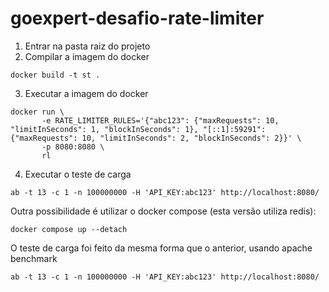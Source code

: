 # goexpert-desafio-rate-limiter

1. Entrar na pasta raiz do projeto
2. Compilar a imagem do docker
```shell
docker build -t st .
```
3. Executar a imagem do docker
```shell
docker run \
       -e RATE_LIMITER_RULES='{"abc123": {"maxRequests": 10, "limitInSeconds": 1, "blockInSeconds": 1}, "[::1]:59291": {"maxRequests": 10, "limitInSeconds": 2, "blockInSeconds": 2}}' \
       -p 8080:8080 \
       rl
```
4. Executar o teste de carga
```shell
ab -t 13 -c 1 -n 100000000 -H 'API_KEY:abc123' http://localhost:8080/
```

Outra possibilidade é utilizar o docker compose (esta versão utiliza redis):

```shell
docker compose up --detach
```

O teste de carga foi feito da mesma forma que o anterior, usando apache benchmark
```shell
ab -t 13 -c 1 -n 100000000 -H 'API_KEY:abc123' http://localhost:8080/
```
